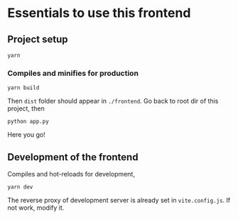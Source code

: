 # Essentials to use this frontend

## Project setup

```
yarn
```

### Compiles and minifies for production

```
yarn build
```

Then `dist` folder should appear in `./frontend`. Go back to root dir of this project, then

```
python app.py
```

Here you go!


## Development of the frontend

Compiles and hot-reloads for development,

```
yarn dev
```

The reverse proxy of development server is already set in `vite.config.js`. If not work, modify it. 
